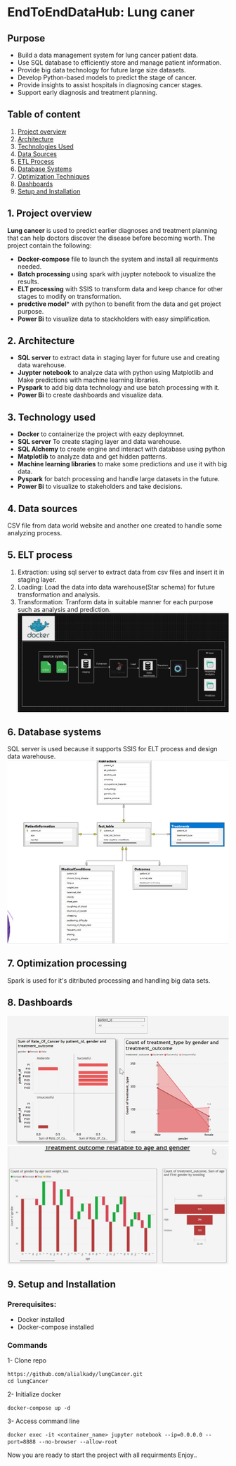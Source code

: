 # EndToEndDataHub: Lung caner
## Purpose
- Build a data management system for lung cancer patient data.
- Use SQL database to efficiently store and manage patient information.
- Provide big data technology for future large size datasets.
- Develop Python-based models to predict the stage of cancer.
- Provide insights to assist hospitals in diagnosing cancer stages.
- Support early diagnosis and treatment planning.
## Table of content
1. [Project overview](#Project-overview)
2. [Architecture](#Architecture)
3. [Technologies Used](#Technologies-Used)
4. [Data Sources](#Data-Sources)
5. [ETL Process](#ETL-Process)
6. [Database Systems](#Database-Systems)
7. [Optimization Techniques](#Optimization-Techniques)
8. [Dashboards](#Dashboards)
9. [Setup and Installation](#Setup-and-Installation)

## 1. Project overview
**Lung cancer** is used to predict earlier diagnoses and treatment planning that can help doctors discover the disease before becoming worth.
The project contain the following:
- **Docker-compose** file to launch the system and install all requirments needed.
- **Batch processing** using spark with juypter notebook to visualize the results.
- **ELT processing** with SSIS to transform data and keep chance for other stages to modify on transformation.
- **predctive model*** with python to benefit from the data and get project purpose.
- **Power Bi** to visualize data to stackholders with easy simplification.

## 2. Architecture
- **SQL server** to extract data in staging layer for future use and creating data warehouse.
- **Juypter notebook** to analyze data with python using Matplotlib and Make predictions with machine learning libraries.
- **Pyspark** to add big data technology and use batch processing with it.
- **Power Bi** to create dashboards and visualize data.

## 3. Technology used
- **Docker** to containerize the project with eazy deploymnet.
- **SQL server** To create staging layer and data warehouse.
- **SQL Alchemy** to create engine and interact with database using python
- **Matplotlib** to analyze data and get hidden patterns.
- **Machine learning libraries** to make some predictions and use it with big data.
- **Pyspark** for batch processing and handle large datasets in the future.
- **Power Bi** to visualize to stakeholders and take decisions.

## 4. Data sources
CSV file from data world website and another one created to handle some analyzing process.

## 5. ELT process
1. Extraction: using sql server to extract data from csv files and insert it in staging layer.
2. Loading: Load the data into data warehouse(Star schema) for future transformation and analysis.
3. Transformation: Tranform data in suitable manner for each purpose such as analysis and prediction.
   ![Image](Data%20pipeline.jpg)

## 6. Database systems
SQL server is used because it supports SSIS for ELT process and design data warehouse.
![Image](star%20schema.jpg)

## 7. Optimization processing
Spark is used for it's ditributed processing and handling big data sets.

## 8. Dashboards
![Image](vis1.jpg) ![Image](vis2.jpg)

## 9. Setup and Installation
### Prerequisites:
- Docker installed
- Docker-compose installed

### Commands
1- Clone repo
```
https://github.com/alialkady/lungCancer.git
cd lungCancer
```
2- Initialize docker
```
docker-compose up -d
```
3- Access command line
```
docker exec -it <container_name> jupyter notebook --ip=0.0.0.0 --port=8888 --no-browser --allow-root
```
Now you are ready to start the project with all requirments
Enjoy..





